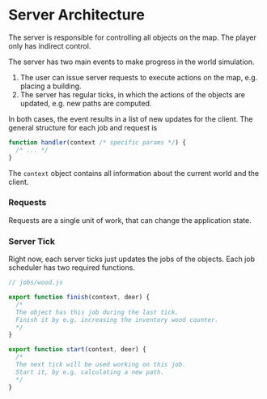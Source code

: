 # Server Architecture

The server is responsible for controlling all objects on the map. The player
only has indirect control.

The server has two main events to make progress in the world simulation.

1.  The user can issue server requests to execute actions on the map, e.g.
    placing a building.
2.  The server has regular ticks, in which the actions of the objects are
    updated, e.g. new paths are computed.

In both cases, the event results in a list of new updates for the client. The
general structure for each job and request is

```js
function handler(context /* specific params */) {
  /* ... */
}
```

The `context` object contains all information about the current world and the
client.

### Requests

Requests are a single unit of work, that can change the application state.

### Server Tick

Right now, each server ticks just updates the jobs of the objects. Each job
scheduler has two required functions.

```js
// jobs/wood.js

export function finish(context, deer) {
  /*
  The object has this job during the last tick.
  Finish it by e.g. increasing the inventory wood counter.
  */
}

export function start(context, deer) {
  /*
  The next tick will be used working on this job.
  Start it, by e.g. calculating a new path.
  */
}
```
